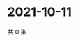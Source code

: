 # 2021-10-11

共 0 条

<!-- BEGIN WEIBO -->
<!-- 最后更新时间 Mon Oct 11 2021 00:19:51 GMT+0800 (China Standard Time) -->

<!-- END WEIBO -->
